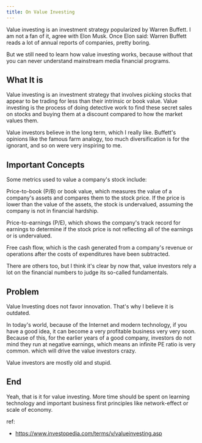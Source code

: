 ```yaml
---
title: On Value Investing
---
```


Value investing is an investment strategy popularized by Warren Buffett. I am not a fan of it, agree with Elon Musk. Once Elon said: Warren Buffett reads a lot of annual reports of companies, pretty boring.

But we still need to learn how value investing works, because without that you can never understand mainstream media financial programs.

## What It is

Value investing is an investment strategy that involves picking stocks that appear to be trading for less than their intrinsic or book value. Value investing is the process of doing detective work to find these secret sales on stocks and buying them at a discount compared to how the market values them.

Value investors believe in the long term, which I really like. Buffett's opinions like the famous farm analogy,  too much diversification is for the ignorant, and so on were very inspiring to me. 

## Important Concepts

Some metrics used to value a company's stock include:

Price-to-book (P/B) or book value, which measures the value of a company's assets and compares them to the stock price. If the price is lower than the value of the assets, the stock is undervalued, assuming the company is not in financial hardship.

Price-to-earnings (P/E), which shows the company's track record for earnings to determine if the stock price is not reflecting all of the earnings or is undervalued.

Free cash flow, which is the cash generated from a company's revenue or operations after the costs of expenditures have been subtracted.

There are others too, but I think it's clear by now that, value investors rely a lot on the financial numbers to judge its so-called fundamentals. 

## Problem

Value Investing does not favor innovation. That's why I believe it is outdated.

In today's world, because of the Internet and modern technology, if you have a good idea, it can become a very profitable business very very soon. Because of this, for the earlier years of a good company, investors do not mind they run at negative earnings, which means an infinite PE ratio is very common. which will drive the value investors crazy.

Value investors are mostly old and stupid.

## End

Yeah, that is it for value investing. More time should be spent on learning technology and important business first principles like network-effect or scale of economy. 


ref:

- https://www.investopedia.com/terms/v/valueinvesting.asp